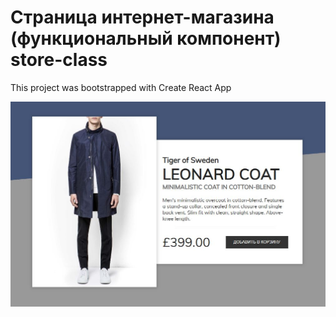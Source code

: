 # Страница интернет-магазина (функциональный компонент) store-class

This project was bootstrapped with Create React App

<img width="1199" alt="store-class-screenshot" src="https://github.com/Mali-zi/store-func/blob/master/img/screenshot.JPG">